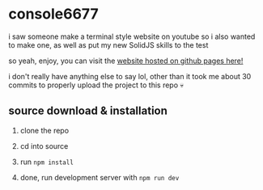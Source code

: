 # console6677
i saw someone make a terminal style website on youtube so i also wanted to make one, as well as put my new SolidJS skills to the test

so yeah, enjoy, you can visit the [website hosted on github pages here!](https://notmax6677.github.io/console6677/)

i don't really have anything else to say lol, other than it took me about 30 commits to properly upload the project to this repo 💀

## source download & installation

1) clone the repo

2) cd into source

3) run `npm install`

4) done, run development server with `npm run dev`
